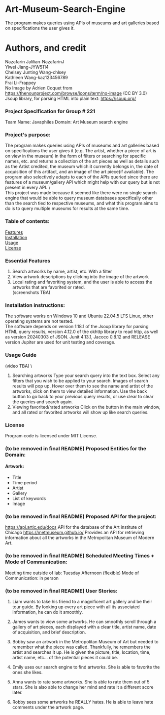 # Art-Museum-Search-Engine
The program makes queries using APIs of museums and art galleries based on specifications the user gives it.

# Authors, and credit 
Nazafarin Jalilian-NazafarinJ \
Yiwei Jiang-JYW5114 \
Chelsey Junting Wang-chlsey \
Kathleen Wang-kaz123456789 \
Frai Li-Frappey \
No Image by Adrien Coquet from https://thenounproject.com/browse/icons/term/no-image (CC BY 3.0) \
Jsoup library, for parsing HTML into plain text: https://jsoup.org/ 

### Project Specification for Group # 221
Team Name: Javaphiles 
Domain:
Art Museum search engine

### Project's purpose:
The program makes queries using APIs of museums and art galleries based on specifications the user gives it 
(e.g. The artist, whether a piece of art is on view in the museum) in the form of filters or searching for 
specific names, etc. and returns a collection of the art pieces as well as details such as the Artist credited, 
the museum which it currently belongs in, the date of acquisition of this artifact, 
and an image of the art piece(if available). The program also selectively adapts to each of the APIs queried 
since there are features of a museum/gallery API which might help with our query but is not present in every API. \ \
This project was made because it seemed like there were no single search engine that would be able to query museum 
databases specifically other than the search tied to respective museums, and what this program aims to do is to 
query multiple museums for results at the same time.

### Table of contents:
[Features](?tab=readme-ov-file#essential-features) \
[Installation](?tab=readme-ov-file#installation-instructions) \
[Usage](?tab=readme-ov-file#usage-guide) \
[License](?tab=readme-ov-file#license) 

### Essential Features
1. Search artworks by name, artist, etc. With a filter 
2. View artwork descriptions by clicking into the image of the artwork
3. Local rating and favoriting system, and the user is able to access the artworks that are favorited or rated. \
   (screenshots TBA)

### Installation instructions: 
The software works on Windows 10 and Ubuntu 22.04.5 LTS Linux, other operating systems are not tested. \
The software depends on version 1.18.1 of the Jsoup library for parsing HTML query results, 
version 4.12.0 of the okhttp library to read http, as well as version 20240303 of JSON. Junit 4.13.1,
Jacoco 0.8.12 and RELEASE version Jupiter are used for unit testing and coverage.

### Usage Guide
(video TBA) \
1. Searching artworks
Type your search query into the text box. Select any filters that you wish to be applied to your search.
Images of search results will pop up. Hover over them to see the name and artist of the artworks, click on them
to view detailed information. Use the back button to go back to your previous query results, or use clear to clear the 
queries and search again.
2. Viewing favorited/rated artworks
Click on the button in the main window, and all rated or favorited artworks will show up like search queries. 

### License
Program code is licensed under MIT License.

### (to be removed in final README) Proposed Entities for the Domain:
#### Artwork: 
- Title
- Time period
- Artist
- Gallery
- List of keywords
- Image

### (to be removed in final README) Proposed API for the project:
https://api.artic.edu/docs
API for the database of the Art institute of Chicago
https://metmuseum.github.io/ 
Provides an API for retrieving information about all the artworks in the Metropolitan Museum of Modern Art.

### (to be removed in final README) Scheduled Meeting Times + Mode of Communication:
Meeting time outside of lab: Tuesday Afternoon (flexible)
Mode of Communication: in person

### (to be removed in final README) User Stories:

1. Liam wants to take his friend to a magnificent art gallery and be their tour guide. By looking up every art piece with all its associated information, he can do it smoothly.

2. James wants to view some artworks. He can smoothly scroll through a gallery of art pieces, each displayed with a clear title, artist name, date of acquisition, and brief description.

3. Bobby saw an artwork in the Metropolitan Museum of Art but needed to remember what the piece was called. Thankfully, he remembers the artist and searches it up. He is given the picture, title, location, time, artist name, etc… of the potential pieces it could be.

4. Emily uses our search engine to find artworks. She is able to favorite the ones she likes.

5. Anna wants to rate some artworks. She is able to rate them out of 5 stars. She is also able to change her mind and rate it a different score later.

6. Robby sees some artworks he REALLY hates. He is able to leave hate comments under the artwork page.